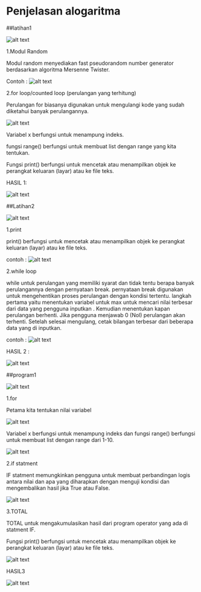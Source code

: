 # Penjelasan alogaritma

##latihan1

![alt text](0.png)

1.Modul Random

Modul random menyediakan fast pseudorandom number generator berdasarkan algoritma Mersenne Twister.

Contoh : ![alt text](1.png)

2.for loop/counted loop (perulangan yang terhitung)

Perulangan for biasanya digunakan untuk mengulangi kode yang sudah diketahui banyak perulangannya.
 
![alt text](2.png)

Variabel x berfungsi untuk menampung indeks.

fungsi range() berfungsi untuk membuat list dengan range yang kita tentukan.

Fungsi print() berfungsi untuk mencetak atau menampilkan objek ke perangkat keluaran (layar) atau ke file teks.

HASIL 1:

![alt text](3.png)

##Latihan2

![alt text](4.png)

1.print

print() berfungsi untuk mencetak atau menampilkan objek ke perangkat keluaran (layar) atau ke file teks.

contoh : ![alt text](5.png)

2.while loop

while untuk perulangan yang memiliki syarat dan tidak tentu berapa banyak perulangannya dengan pernyataan break. pernyataan break digunakan untuk mengehentikan proses perulangan dengan kondisi tertentu. langkah pertama yaitu menentukan variabel untuk max untuk mencari nilai terbesar dari data yang pengguna inputkan . Kemudian menentukan kapan perulangan berhenti. Jika pengguna menjawab 0 (Nol) perulangan akan terhenti. Setelah selesai mengulang, cetak bilangan terbesar dari beberapa data yang di inputkan.

contoh : ![alt text](6.png)

HASIL 2 :

![alt text](7.png)

##program1

![alt text](8.png)

1.for

Petama kita tentukan nilai variabel

![alt text](9.png)

Variabel x berfungsi untuk menampung indeks dan fungsi range() berfungsi untuk membuat list dengan range dari 1-10.

![alt text](10.png)

2.if statment

IF statment memungkinkan pengguna untuk membuat perbandingan logis antara nilai dan apa yang diharapkan dengan menguji kondisi dan mengembalikan hasil jika True atau False.

![alt text](11.png)

3.TOTAL

TOTAL untuk mengakumulasikan hasil dari program operator yang ada di statment IF.

Fungsi print() berfungsi untuk mencetak atau menampilkan objek ke perangkat keluaran (layar) atau ke file teks.

![alt text](12.png)

HASIL3

![alt text](13.png)
